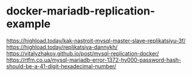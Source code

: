 # docker-mariadb-replication-example

https://highload.today/kak-nastroit-mysql-master-slave-replikatsiyu-3f/
https://highload.today/replikatsiya-dannykh/
https://vitalyzhakov.github.io/post/mysql-replication-docker/
https://rtfm.co.ua/mysql-mariadb-error-1372-hy000-password-hash-should-be-a-41-digit-hexadecimal-number/